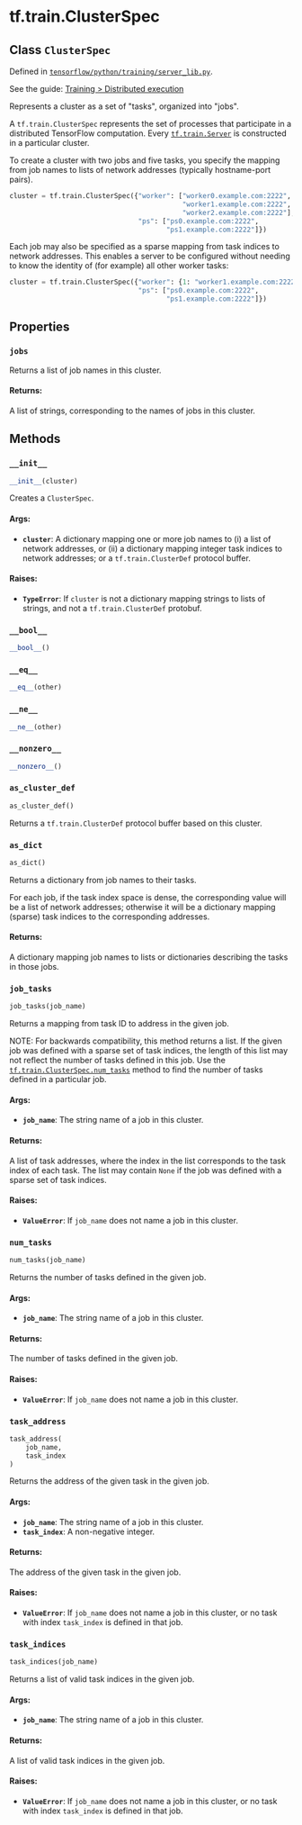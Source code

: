 <div itemscope itemtype="http://developers.google.com/ReferenceObject">
<meta itemprop="name" content="tf.train.ClusterSpec" />
<meta itemprop="property" content="jobs"/>
<meta itemprop="property" content="__bool__"/>
<meta itemprop="property" content="__eq__"/>
<meta itemprop="property" content="__init__"/>
<meta itemprop="property" content="__ne__"/>
<meta itemprop="property" content="__nonzero__"/>
<meta itemprop="property" content="as_cluster_def"/>
<meta itemprop="property" content="as_dict"/>
<meta itemprop="property" content="job_tasks"/>
<meta itemprop="property" content="num_tasks"/>
<meta itemprop="property" content="task_address"/>
<meta itemprop="property" content="task_indices"/>
</div>

# tf.train.ClusterSpec

## Class `ClusterSpec`





Defined in [`tensorflow/python/training/server_lib.py`](https://www.tensorflow.org/code/tensorflow/python/training/server_lib.py).

See the guide: [Training > Distributed execution](../../../../api_guides/python/train.md#Distributed_execution)

Represents a cluster as a set of "tasks", organized into "jobs".

A `tf.train.ClusterSpec` represents the set of processes that
participate in a distributed TensorFlow computation. Every
[`tf.train.Server`](../../tf/train/Server.md) is constructed in a particular cluster.

To create a cluster with two jobs and five tasks, you specify the
mapping from job names to lists of network addresses (typically
hostname-port pairs).

```python
cluster = tf.train.ClusterSpec({"worker": ["worker0.example.com:2222",
                                           "worker1.example.com:2222",
                                           "worker2.example.com:2222"],
                                "ps": ["ps0.example.com:2222",
                                       "ps1.example.com:2222"]})
```

Each job may also be specified as a sparse mapping from task indices
to network addresses. This enables a server to be configured without
needing to know the identity of (for example) all other worker
tasks:

```python
cluster = tf.train.ClusterSpec({"worker": {1: "worker1.example.com:2222"},
                                "ps": ["ps0.example.com:2222",
                                       "ps1.example.com:2222"]})
```

## Properties

<h3 id="jobs"><code>jobs</code></h3>

Returns a list of job names in this cluster.

#### Returns:

A list of strings, corresponding to the names of jobs in this cluster.



## Methods

<h3 id="__init__"><code>__init__</code></h3>

``` python
__init__(cluster)
```

Creates a `ClusterSpec`.

#### Args:

* <b>`cluster`</b>: A dictionary mapping one or more job names to (i) a
    list of network addresses, or (ii) a dictionary mapping integer
    task indices to network addresses; or a `tf.train.ClusterDef`
    protocol buffer.


#### Raises:

* <b>`TypeError`</b>: If `cluster` is not a dictionary mapping strings to lists
    of strings, and not a `tf.train.ClusterDef` protobuf.

<h3 id="__bool__"><code>__bool__</code></h3>

``` python
__bool__()
```



<h3 id="__eq__"><code>__eq__</code></h3>

``` python
__eq__(other)
```



<h3 id="__ne__"><code>__ne__</code></h3>

``` python
__ne__(other)
```



<h3 id="__nonzero__"><code>__nonzero__</code></h3>

``` python
__nonzero__()
```



<h3 id="as_cluster_def"><code>as_cluster_def</code></h3>

``` python
as_cluster_def()
```

Returns a `tf.train.ClusterDef` protocol buffer based on this cluster.

<h3 id="as_dict"><code>as_dict</code></h3>

``` python
as_dict()
```

Returns a dictionary from job names to their tasks.

For each job, if the task index space is dense, the corresponding
value will be a list of network addresses; otherwise it will be a
dictionary mapping (sparse) task indices to the corresponding
addresses.

#### Returns:

A dictionary mapping job names to lists or dictionaries
describing the tasks in those jobs.

<h3 id="job_tasks"><code>job_tasks</code></h3>

``` python
job_tasks(job_name)
```

Returns a mapping from task ID to address in the given job.

NOTE: For backwards compatibility, this method returns a list. If
the given job was defined with a sparse set of task indices, the
length of this list may not reflect the number of tasks defined in
this job. Use the [`tf.train.ClusterSpec.num_tasks`](../../tf/train/ClusterSpec.md#num_tasks) method
to find the number of tasks defined in a particular job.

#### Args:

* <b>`job_name`</b>: The string name of a job in this cluster.


#### Returns:

A list of task addresses, where the index in the list
corresponds to the task index of each task. The list may contain
`None` if the job was defined with a sparse set of task indices.


#### Raises:

* <b>`ValueError`</b>: If `job_name` does not name a job in this cluster.

<h3 id="num_tasks"><code>num_tasks</code></h3>

``` python
num_tasks(job_name)
```

Returns the number of tasks defined in the given job.

#### Args:

* <b>`job_name`</b>: The string name of a job in this cluster.


#### Returns:

The number of tasks defined in the given job.


#### Raises:

* <b>`ValueError`</b>: If `job_name` does not name a job in this cluster.

<h3 id="task_address"><code>task_address</code></h3>

``` python
task_address(
    job_name,
    task_index
)
```

Returns the address of the given task in the given job.

#### Args:

* <b>`job_name`</b>: The string name of a job in this cluster.
* <b>`task_index`</b>: A non-negative integer.


#### Returns:

The address of the given task in the given job.


#### Raises:

* <b>`ValueError`</b>: If `job_name` does not name a job in this cluster,
  or no task with index `task_index` is defined in that job.

<h3 id="task_indices"><code>task_indices</code></h3>

``` python
task_indices(job_name)
```

Returns a list of valid task indices in the given job.

#### Args:

* <b>`job_name`</b>: The string name of a job in this cluster.


#### Returns:

A list of valid task indices in the given job.


#### Raises:

* <b>`ValueError`</b>: If `job_name` does not name a job in this cluster,
  or no task with index `task_index` is defined in that job.



